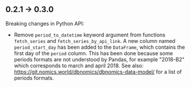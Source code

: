 ## 0.2.1 -> 0.3.0

Breaking changes in Python API:

- Remove `period_to_datetime` keyword argument from functions `fetch_series` and `fetch_series_by_api_link`. A new column named `period_start_day` has been added to the `DataFrame`, which contains the first day of the `period` column. This has been done because some periods formats are not understood by Pandas, for example "2018-B2" which corresponds to march and april 2018. See also: https://git.nomics.world/dbnomics/dbnomics-data-model/ for a list of periods formats.